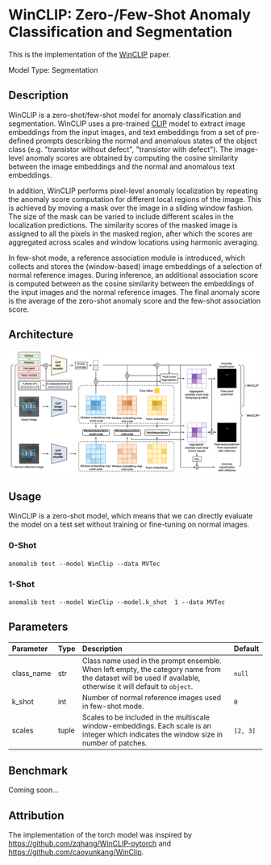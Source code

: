 # WinCLIP: Zero-/Few-Shot Anomaly Classification and Segmentation

This is the implementation of the [WinCLIP](https://arxiv.org/pdf/2303.14814.pdf) paper.

Model Type: Segmentation

## Description

WinCLIP is a zero-shot/few-shot model for anomaly classification and segmentation. WinCLIP uses a pre-trained [CLIP](https://arxiv.org/pdf/2210.08901.pdf) model to extract image embeddings from the input images, and text embeddings from a set of pre-defined prompts describing the normal and anomalous states of the object class (e.g. "transistor without defect", "transistor with defect"). The image-level anomaly scores are obtained by computing the cosine similarity between the image embeddings and the normal and anomalous text embeddings.

In addition, WinCLIP performs pixel-level anomaly localization by repeating the anomaly score computation for different local regions of the image. This is achieved by moving a mask over the image in a sliding window fashion. The size of the mask can be varied to include different scales in the localization predictions. The similarity scores of the masked image is assigned to all the pixels in the masked region, after which the scores are aggregated across scales and window locations using harmonic averaging.

In few-shot mode, a reference association module is introduced, which collects and stores the (window-based) image embeddings of a selection of normal reference images. During inference, an additional association score is computed between as the cosine similarity between the embeddings of the input images and the normal reference images. The final anomaly score is the average of the zero-shot anomaly score and the few-shot association score.

## Architecture

![WinCLIP Architecture](../../../../../docs/source/images/winclip/architecture.png "WinCLIP Architecture")

## Usage

WinCLIP is a zero-shot model, which means that we can directly evaluate the model on a test set without training or fine-tuning on normal images.

### 0-Shot

`anomalib test --model WinClip --data MVTec`

### 1-Shot

`anomalib test --model WinClip --model.k_shot  1 --data MVTec`

## Parameters

| Parameter  | Type  | Description                                                                                                                                                   | Default  |
| :--------- | :---- | :------------------------------------------------------------------------------------------------------------------------------------------------------------ | :------- |
| class_name | str   | Class name used in the prompt ensemble. When left empty, the category name from the dataset will be used if available, otherwise it will default to `object`. | `null`   |
| k_shot     | int   | Number of normal reference images used in few-shot mode.                                                                                                      | `0`      |
| scales     | tuple | Scales to be included in the multiscale window-embeddings. Each scale is an integer which indicates the window size in number of patches.                     | `[2, 3]` |

## Benchmark

Coming soon...

<!-- All results gathered with seed `42`. -->

<!-- ## [MVTec AD Dataset](https://www.mvtec.com/company/research/datasets/mvtec-ad) -->

<!-- ### Image-Level AUC -->

<!-- |                |  Avg  | Carpet | Grid  | Leather | Tile  | Wood  | Bottle | Cable | Capsule | Hazelnut | Metal Nut | Pill  | Screw | Toothbrush | Transistor | Zipper |
| -------------- | :---: | :----: | :---: | :-----: | :---: | :---: | :----: | :---: | :-----: | :------: | :-------: | :---: | :---: | :--------: | :--------: | :----: |
| 0-shot         |       |        |       |         |       |       |        |       |         |          |           |       |       |            |            |        |
| 1-shot         |       |        |       |         |       |       |        |       |         |          |           |       |       |            |            |        |
| 2-shot         |       |        |       |         |       |       |        |       |         |          |           |       |       |            |            |        |
| 4-shot         |       |        |       |         |       |       |        |       |         |          |           |       |       |            |            |        |

### Pixel-Level AUC

|                |  Avg  | Carpet | Grid  | Leather | Tile  | Wood  | Bottle | Cable | Capsule | Hazelnut | Metal Nut | Pill  | Screw | Toothbrush | Transistor | Zipper |
| -------------- | :---: | :----: | :---: | :-----: | :---: | :---: | :----: | :---: | :-----: | :------: | :-------: | :---: | :---: | :--------: | :--------: | :----: |
| 0-shot         |       |        |       |         |       |       |        |       |         |          |           |       |       |            |            |        |
| 1-shot         |       |        |       |         |       |       |        |       |         |          |           |       |       |            |            |        |
| 2-shot         |       |        |       |         |       |       |        |       |         |          |           |       |       |            |            |        |
| 4-shot         |       |        |       |         |       |       |        |       |         |          |           |       |       |            |            |        |

### Image F1 Score

|                |  Avg  | Carpet | Grid  | Leather | Tile  | Wood  | Bottle | Cable | Capsule | Hazelnut | Metal Nut | Pill  | Screw | Toothbrush | Transistor | Zipper |
| -------------- | :---: | :----: | :---: | :-----: | :---: | :---: | :----: | :---: | :-----: | :------: | :-------: | :---: | :---: | :--------: | :--------: | :----: |
| 0-shot         |       |        |       |         |       |       |        |       |         |          |           |       |       |            |            |        |
| 1-shot         |       |        |       |         |       |       |        |       |         |          |           |       |       |            |            |        |
| 2-shot         |       |        |       |         |       |       |        |       |         |          |           |       |       |            |            |        |
| 4-shot         |       |        |       |         |       |       |        |       |         |          |           |       |       |            |            |        | -->

<!-- ### Sample Results -->

## Attribution

The implementation of the torch model was inspired by https://github.com/zqhang/WinCLIP-pytorch and https://github.com/caoyunkang/WinClip.

